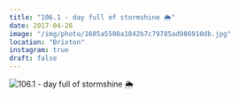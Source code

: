 ```yaml
---
title: "106.1 - day full of stormshine 🌦"
date: 2017-04-26
image: "/img/photo/1605a5508a1842b7c79785ad986910db.jpg"
location: "Brixton"
instagram: true
draft: false
---
```


![106.1 - day full of stormshine 🌦](/img/photo/1605a5508a1842b7c79785ad986910db.jpg)

